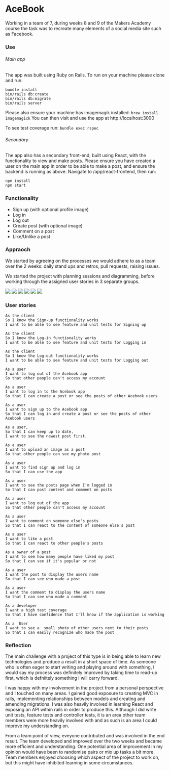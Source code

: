 # AceBook

Working in a team of 7, during weeks 8 and 9 of the Makers Academy course the task was to recreate many elements of a social media site such as Facebook. 

### Use

###### Main app
The app was built using Ruby on Rails. To run on your machine please clone and run:
```
bundle install
bin/rails db:create
bin/rails db:migrate
bin/rails server
```
Please also ensure your machine has imagemagik installed:
``brew install imagemagick``
You can then visit and use the app at http://localhost:3000

To see test coverage run:
``bundle exec rspec``

###### Secondary

The app also has a secondary front-end, built using React, with the functionality to view and make posts. Please ensure you have created a user on the main app in order to be able to make a post, and ensure the backend is running as above. Navigate to /app/react-frontend, then run:
```
npm install
npm start
```

### Functionality

* Sign up (with optional profile image)
* Log in
* Log out
* Create post (with optional image)
* Comment on a post
* Like/Unlike a post

### Appraoch 

We started by agreeing on the processes we would adhere to as a team over the 2 weeks: daily stand ups and retros, pull requests, raising issues. 

We started the project with planning sessions and diagramming, before working through the assigned user stories in 3 separate groups.

![](app/assets/images/Entity-relationships.png)
![](app/assets/images/Screenshot_2021-12-06_at_16.34.07.png)
![](app/assets/images/Screenshot_2021-12-06_at_17.40.00.png)
![](app/assets/images/Screenshot_2021-12-06_at_17.40.10.png)
![](app/assets/images/trello_screenshot_1.png)
![](app/assets/images/trello_screenshot_2.png)

### User stories

```
As the client
So I know the Sign-up functionality works
I want to be able to see feature and unit tests for Signing up
```
```
As the client
So I know the Log-in functionality works
I want to be able to see feature and unit tests for Logging in
```
```
As the client
So I know the Log-out functionality works
I want to be able to see feature and unit tests for Logging out
```
```
As a user
I want to log out of the Acebook app
So that other people can't access my account
```
```
As a user
I want to log in to the Acebook app
So that I can create a post or see the posts of other Acebook users
```
```
As a user
I want to sign up to the Acebook app
So that I can log in and create a post or see the posts of other Acebook users
```
```
As a user,
So that I can keep up to date, 
I want to see the newest post first.
```
```
As a user
I want to upload an image as a post
So that other people can see my photo post
```
```
As a user
I want to find sign up and log in
So that I can use the app
```
```
As a user
I want to see the posts page when I'm logged in
So that I can post content and comment on posts
```
```
As a user
I want to log out of the app
So that other people can't access my account
```
```
As a user
I want to comment on someone else's posts
So that I can react to the content of someone else's post
```
```
As a user
I want to like a post
So that I can react to other people's posts
```
```
As a owner of a post
I want to see how many people have liked my post
So that I can see if it's popular or not
```
```
As a user
I want the post to display the users name
So that I can see who made a post
```
```
As a user
I want the comment to display the users name
So that I can see who made a comment
```
```
As a developer
I want a high test coverage
So that I have confidence that I'll know if the application is working
```
```
As a  User
I want to see a  small photo of other users next to their posts
So that I can easily recognize who made the post
```

### Reflection

The main challenge with a project of this type is in being able to learn new technologies and produce a result in a short space of time. As someone who is often eager to start writing and playing around with something, I would say my process was definitely improved by taking time to read-up first, which is defniitely something I will carry forward.

I was happy with my involvement in the project from a personal perspective and I touched on many areas. I gained good exposure to creating MVC in rails, implementing relationships between models and creating and amending migrations. I was also heavily involved in learning React and exposing an API within rails in order to produce this. Although I did write unit tests, feature tests and controller tests, it is an area other team members were more heavily involved with and as such is an area I could improve my understanding on.

From a team point of view, eveyone contributed and was involved in the end result. The team developed and improved over the two weeks and became more efficient and understanding. One potential area of improvement in my opinion would have been to randomise pairs or mix up tasks a bit more. Team members enjoyed choosing which aspect of the project to work on, but this might have inhibited learning in some circumstances.